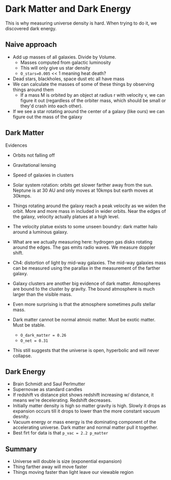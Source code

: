 # Dark Matter and Dark Energy

This is why measuring universe density is hard. When trying to do it, we
discovered dark energy. 

## Naive approach

* Add up masses of all galaxies. Divide by Volume. 
  - Masses computed from galactic luminosity 
  - This will only give us star density
  - `O_stars=0.005` << 1 meaning heat death? 
* Dead stars, blackholes, space dust etc all have mass
* We can calculate the masses of some of these things by observing things around
  them
  - If a mass M is orbited by an object at radius r with velocity v, we can
    figure it out (regardless of the orbiter mass, which should be small or
    they'd crash into each other).
* If we see a star rotating around the center of a galaxy (like ours) we can
  figure out the mass of the galaxy

## Dark Matter

Evidences 
* Orbits not falling off
* Gravitational lensing
* Speed of galaxies in clusters


* Solar system rotation: orbits get slower farther away from the sun. Neptune is
  at 30 AU and only moves at 10kmps but earth moves at 30kmps. 
* Things rotating around the galaxy reach a peak velocity as we widen the orbit.
  More and more mass in included in wider orbits. Near the edges of the galaxy,
  velocity actually platues at a high level. 
* The velocity platue exists to some unseen boundry: dark matter halo around a
  luminous galaxy. 


* What are we actually measuring here: hydrogen gas disks rotating around the
  edges. The gas emits radio waves. We measure doppler shift. 
* Ch4: distortion of light by mid-way galaxies. The mid-way galaxies mass can be
  measured using the parallax in the measurement of the farther galaxy. 


* Galaxy clusters are another big evidence of dark matter. Atmospheres are bound
  to the cluster by gravity. The bound atmosphere is much larger than the
  visible mass. 
* Even more surprising is that the atmosphere sometimes _pulls_ stellar mass. 

* Dark matter cannot be normal atmoic matter. Must be exotic matter. Must be
  stable. 
  - `O_dark_matter = 0.26`
  - `O_net = 0.31`

* This still suggests that the universe is open, hyperbolic and will never
collapse.

## Dark Energy

* Brain Schmidt and Saul Perlmutter
* Supernovae as standard candles 
* If redshift vs distance plot shows redshift increasing w/ distance, it means
  we're decelerating. Redshift decreases.
* Initially matter density is high so matter gravity is high. Slowly it drops as
  expansion occurs till it drops to lower than the more constant vacuum desnity.
* Vacuum energy or mass energy is the dominating component of the accelerating
  universe. Dark matter and normal matter pull it together. 
* Best firt for data is that `p_vac = 2.2 p_matter` 

## Summary 

* Universe will double is size (exponential expansion)
* Thing farther away will move faster
* Things moving faster than light leave our viewable region 

